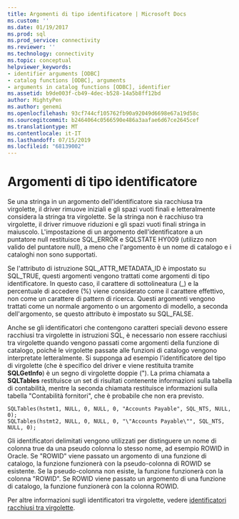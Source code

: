 ```yaml
---
title: Argomenti di tipo identificatore | Microsoft Docs
ms.custom: ''
ms.date: 01/19/2017
ms.prod: sql
ms.prod_service: connectivity
ms.reviewer: ''
ms.technology: connectivity
ms.topic: conceptual
helpviewer_keywords:
- identifier arguments [ODBC]
- catalog functions [ODBC], arguments
- arguments in catalog functions [ODBC], identifier
ms.assetid: b9de003f-cb49-4dec-b528-14a5b8ff12bd
author: MightyPen
ms.author: genemi
ms.openlocfilehash: 93cf744cf105762fb90a92049d6698e67a19d58c
ms.sourcegitcommit: b2464064c0566590e486a3aafae6d67ce2645cef
ms.translationtype: MT
ms.contentlocale: it-IT
ms.lasthandoff: 07/15/2019
ms.locfileid: "68139002"
---
```

# <a name="identifier-arguments"></a>Argomenti di tipo identificatore
Se una stringa in un argomento dell'identificatore sia racchiusa tra virgolette, il driver rimuove iniziali e gli spazi vuoti finali e letteralmente considera la stringa tra virgolette. Se la stringa non è racchiuso tra virgolette, il driver rimuove riduzioni e gli spazi vuoti finali stringa in maiuscolo. L'impostazione di un argomento dell'identificatore a un puntatore null restituisce SQL_ERROR e SQLSTATE HY009 (utilizzo non valido del puntatore null), a meno che l'argomento è un nome di catalogo e i cataloghi non sono supportati.  
  
 Se l'attributo di istruzione SQL_ATTR_METADATA_ID è impostato su SQL_TRUE, questi argomenti vengono trattati come argomenti di tipo identificatore. In questo caso, il carattere di sottolineatura (_) e la percentuale di accedere (%) viene considerato come il carattere effettivo, non come un carattere di pattern di ricerca. Questi argomenti vengono trattati come un normale argomento o un argomento di modello, a seconda dell'argomento, se questo attributo è impostato su SQL_FALSE.  
  
 Anche se gli identificatori che contengono caratteri speciali devono essere racchiusi tra virgolette in istruzioni SQL, è necessario non essere racchiusi tra virgolette quando vengono passati come argomenti della funzione di catalogo, poiché le virgolette passate alle funzioni di catalogo vengono interpretate letteralmente. Si supponga ad esempio l'identificatore del tipo di virgolette (che è specifico del driver e viene restituita tramite **SQLGetInfo**) è un segno di virgolette doppie ("). La prima chiamata a **SQLTables** restituisce un set di risultati contenente informazioni sulla tabella di contabilità, mentre la seconda chiamata restituisce informazioni sulla tabella "Contabilità fornitori", che è probabile che non era previsto.  
  
```  
SQLTables(hstmt1, NULL, 0, NULL, 0, "Accounts Payable", SQL_NTS, NULL, 0);  
SQLTables(hstmt2, NULL, 0, NULL, 0, "\"Accounts Payable\"", SQL_NTS, NULL, 0);  
```  
  
 Gli identificatori delimitati vengono utilizzati per distinguere un nome di colonna true da una pseudo colonna lo stesso nome, ad esempio ROWID in Oracle. Se "ROWID" viene passato un argomento di una funzione di catalogo, la funzione funzionerà con la pseudo-colonna di ROWID se esistente. Se la pseudo-colonna non esiste, la funzione funzionerà con la colonna "ROWID". Se ROWID viene passato un argomento di una funzione di catalogo, la funzione funzionerà con la colonna ROWID.  
  
 Per altre informazioni sugli identificatori tra virgolette, vedere [identificatori racchiusi tra virgolette](../../../odbc/reference/develop-app/quoted-identifiers.md).
